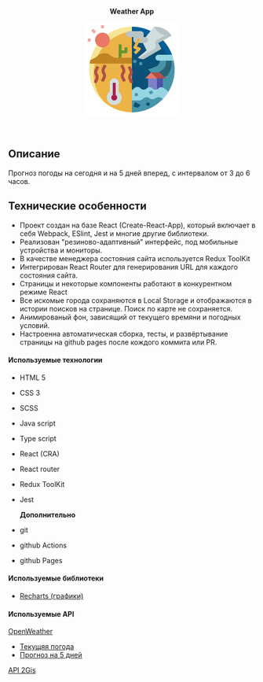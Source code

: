 <p align="center">
  <span><b>Weather App</b></span>
</p>
<p align="center">
  <a href="https://github.com/bigmack2304/weather-app"><img src="./public/logo192.png" alt=""></a>
</p>
<p align="center">
  <a href="https://github.com/bigmack2304/weather-app"><img src="https://github.com/bigmack2304/weather-app/actions/workflows/github-actions-main.yml/badge.svg" alt=""></a>
      <a href="https://github.com/bigmack2304/weather-app"><img src="https://github.com/bigmack2304/weather-app/actions/workflows/github-actions-dev.yml/badge.svg" alt=""></a>
</p>

## Описание

Прогноз погоды на сегодня и на 5 дней вперед, с интервалом от 3 до 6 часов.

## Технические особенности

-   Проект создан на базе React (Create-React-App), который включает в себя Webpack, ESlint, Jest и многие другие библиотеки.
-   Реализован "резиново-адаптивный" интерфейс, под мобильные устройства и мониторы.
-   В качестве менеджера состояния сайта используется Redux ToolKit
-   Интегрирован React Router для генерирования URL для каждого состояния сайта.
-   Страницы и некоторые компоненты работают в конкурентном режиме React
-   Все искомые города сохраняются в Local Storage и отображаются в истории поисков на странице. Поиск по карте не сохраняется.
-   Анимированый фон, зависящий от текущего времяни и погодных условий.
-   Настроенна автоматическая сборка, тесты, и развёртывание страницы на github pages после кождого коммита или PR.

#### Используемые технологии

-   HTML 5
-   CSS 3
-   SCSS
-   Java script
-   Type script
-   React (CRA)
-   React router
-   Redux ToolKit
-   Jest

    **Дополнительно**

-   git
-   github Actions
-   github Pages

#### Используемые библиотеки

-   [Recharts (графики)](https://recharts.org/en-US/)

#### Используемые API

[OpenWeather](https://openweathermap.org/)

-   [Текущяя погода](https://openweathermap.org/current)
-   [Прогноз на 5 дней](https://openweathermap.org/forecast5)

[API 2Gis](https://api.2gis.ru/doc/maps/ru/quickstart/)
